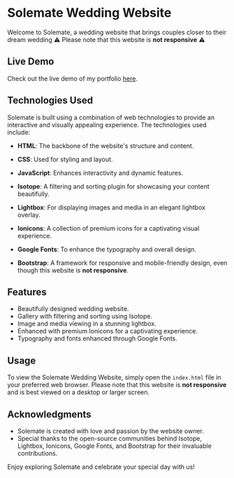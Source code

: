 # Solemate Wedding Website

Welcome to Solemate, a wedding website that brings couples closer to their dream wedding ⚠️ Please note that this website is **not responsive** ⚠️

## Live Demo

Check out the live demo of my portfolio [here](https://mr-x0s1.netlify.app/).


## Technologies Used
Solemate is built using a combination of web technologies to provide an interactive and visually appealing experience. The technologies used include:

- **HTML**: The backbone of the website's structure and content.

- **CSS**: Used for styling and layout.

- **JavaScript**: Enhances interactivity and dynamic features.

- **Isotope**: A filtering and sorting plugin for showcasing your content beautifully.

- **Lightbox**: For displaying images and media in an elegant lightbox overlay.

- **Ionicons**: A collection of premium icons for a captivating visual experience.

- **Google Fonts**: To enhance the typography and overall design.

- **Bootstrap**: A framework for responsive and mobile-friendly design, even though this website is **not responsive**.

## Features
- Beautifully designed wedding website.
- Gallery with filtering and sorting using Isotope.
- Image and media viewing in a stunning lightbox.
- Enhanced with premium Ionicons for a captivating experience.
- Typography and fonts enhanced through Google Fonts.

## Usage
To view the Solemate Wedding Website, simply open the `index.html` file in your preferred web browser. Please note that this website is **not responsive** and is best viewed on a desktop or larger screen.

## Acknowledgments
- Solemate is created with love and passion by the website owner.
- Special thanks to the open-source communities behind Isotope, Lightbox, Ionicons, Google Fonts, and Bootstrap for their invaluable contributions.

Enjoy exploring Solemate and celebrate your special day with us!
